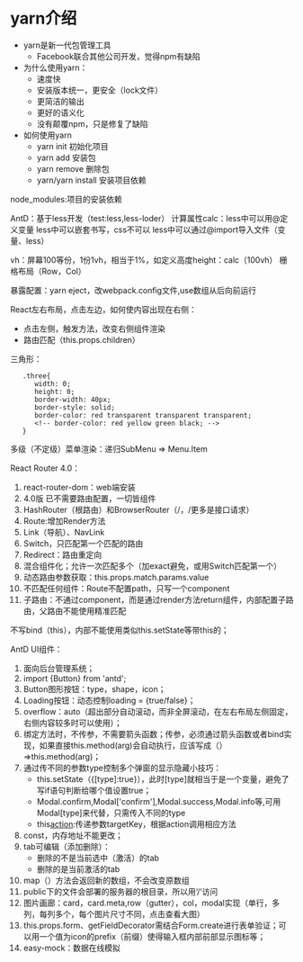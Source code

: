 # yarn介绍
- yarn是新一代包管理工具
   - Facebook联合其他公司开发，觉得npm有缺陷
- 为什么使用yarn：
   - 速度快
   - 安装版本统一，更安全（lock文件）
   - 更简洁的输出
   - 更好的语义化
   - 没有颠覆npm，只是修复了缺陷
- 如何使用yarn
   - yarn init 初始化项目
   - yarn add 安装包
   - yarn remove 删除包
   - yarn/yarn install 安装项目依赖

node_modules:项目的安装依赖

AntD：基于less开发（test:less,less-loder）
计算属性calc：less中可以用@定义变量
less中可以嵌套书写，css不可以
less中可以通过@import导入文件（变量、less）

vh：屏幕100等份，1份1vh，相当于1%，如定义高度height：calc（100vh）
栅格布局（Row，Col）

暴露配置：yarn eject，改webpack.config文件,use数组从后向前运行

React左右布局，点击左边，如何使内容出现在右侧：
   - 点击左侧，触发方法，改变右侧组件渲染
   - 路由匹配（this.props.children）

三角形：
```
   .three{
      width: 0;
      height: 0;
      border-width: 40px;
      border-style: solid;
      border-color: red transparent transparent transparent;
      <!-- border-color: red yellow green black; -->
   }
```

多级（不定级）菜单渲染：递归SubMenu => Menu.Item

React Router 4.0：
1. react-router-dom：web端安装
2. 4.0版 已不需要路由配置，一切皆组件
3. HashRouter（根路由）和BrowserRouter（/，/更多是接口请求）
4. Route:增加Render方法
5. Link（导航）、NavLink
6. Switch，只匹配第一个匹配的路由
7. Redirect：路由重定向
8. 混合组件化；允许一次匹配多个（加exact避免，或用Switch匹配第一个）
9. 动态路由参数获取：this.props.match.params.value
10. 不匹配任何组件：Route不配置path，只写一个component
11. 子路由：不通过component，而是通过render方法return组件，内部配置子路由，父路由不能使用精准匹配


不写bind（this），内部不能使用类似this.setState等带this的；

AntD UI组件：
1. 面向后台管理系统；
2. import {Button} from 'antd';
3. Button图形按钮：type，shape，icon；
4. Loading按钮：动态控制loading = {true/false}；
5. overflow：auto（超出部分自动滚动，而非全屏滚动，在左右布局左侧固定，右侧内容较多时可以使用）；
6. 绑定方法时，不传参，不需要箭头函数；传参，必须通过箭头函数或者bind实现，如果直接this.method(arg)会自动执行，应该写成（）=>this.method(arg)；
7. 通过传不同的参数type控制多个弹窗的显示隐藏小技巧：   
   - this.setState（{[type]:true}），此时[type]就相当于是一个变量，避免了写if语句判断给哪个值设置true；
   - Modal.confirm,Modal['confirm'],Modal.success,Modal.info等,可用Modal[type]来代替，只需传入不同的type
   - this[action](targetKey):传递参数targetKey，根据action调用相应方法
8. const，内存地址不能更改；
9. tab可编辑（添加删除）：
   - 删除的不是当前选中（激活）的tab
   - 删除的是当前激活的tab
10. map（）方法会返回新的数组，不会改变原数组
11. public下的文件会部署的服务器的根目录，所以用‘/’访问
12. 图片画廊：card，card.meta,row（gutter），col，modal实现（单行，多列，每列多个，每个图片尺寸不同，点击查看大图）
13. this.props.form、getFieldDecorator需结合Form.create进行表单验证；可以用一个值为icon的prefix（前缀）使得输入框内部前部显示图标等；
14. easy-mock：数据在线模拟
